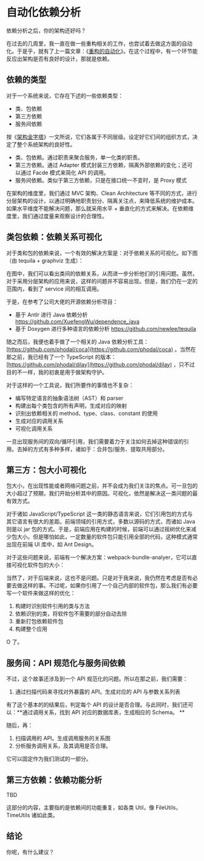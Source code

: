 # 自动化依赖分析

依赖分析之后，你的架构还好吗？

在过去的几周里，我一直在做一些重构相关的工作，也尝试着去做这方面的自动化。于是乎，就有了上一篇文章：《[重构的自动化](https://www.phodal.com/blog/auto-refactor/)》。在这个过程中，有一个环节能反应出架构是否有良好的设计，那就是依赖。

## 依赖的类型

对于一个系统来说，它存在下述的一些依赖类型：

 - 类、包依赖
 - 第三方依赖
 - 服务间依赖

按《[架构金字塔](https://www.phodal.com/blog/architecture-pyramid/)》一文所说，它们各属于不同层级。设定好它们间的组织方式，决定了整个系统架构的良好性。

 - 类、包依赖。通过职责来聚合服务，单一化类的职责。
 - 第三方依赖。通过 Adapter 模式封装三方依赖，隔离外部依赖的变化；还可以通过 Facde 模式来简化 API 的调用。
 - 服务间依赖。类似于第三方依赖，只是在接口统一不变时，是 Proxy 模式

在架构的维度里，我们通过 MVC 架构、Clean Architecture 等不同的方式，进行分层架构的设计，以通过明确地职责划分、隔离关注点，来降低系统的维护成本。如果水平维度不能解决问题，那么就采用水平 + 垂直化的方式来解决。在依赖维度里，我们通过度量来观察设计的合理性。

## 类包依赖：依赖关系可视化

对于类和包的依赖来说，一个有效的解决方案是：对于依赖关系的可视化。如下图（由 tequila + graphviz 生成）：


在图中，我们可以看出类间的依赖关系，从而进一步分析他们的引用问题。虽然，对于采用分层架构的应用来说，这样的问题并不容易出现。但是，我们仍在一定的范围内，看到了 service 间的相互调用。

于是，在参考了公司大佬的开源依赖分析项目：
 
  - 基于 Antlr 进行 Java 依赖分析  https://github.com/XuefengWu/dependence_java
  - 基于 Doxygen 进行多种语言的依赖分析   https://github.com/newlee/tequila

随之而后，我便也着手做了一个相关的 Java 依赖分析工具：[https://github.com/phodal/coca](https://github.com/phodal/coca) 。当然在那之前，我已经有了一个 TypeScript 的版本：[https://github.com/phodal/dilay](https://github.com/phodal/dilay) ，只不过目的不一样，我的初衷是用于做架构守护。

对于这样的一个工具说，我们所要作的事情也不复杂：

 - 编写特定语言的抽象语法树（AST）和 parser
 - 构建出每个类包含的所有声明，生成对应的映射
 - 识别出依赖相关的 method、type、class、constant 的使用
 - 生成对应的调用关系
 - 可视化调用关系

一旦出现服务间的双向/循环引用，我们需要着力于关注如何去掉这种错误的引用。去掉的方式有多种多样，诸如于：合并包/服务、提取共用部分。

## 第三方：包大小可视化

包大小，在出现性能或者网络问题之前，并不会成为我们关注的焦点。可一旦包的大小超过了预期，我们开始分析其中的原因。可视化，依然是解决这一类问题的最有效方式。

对于诸如 JavaScript/TypeScript 这一类的静态语言来说，它们引用包的方式与其它语言有很大的差距。前端领域的引用方式，多数以源码的方式，而诸如 Java 则是以 jar 包的方式。于是，前端应用在构建的时候，前端可以通过摇树优化来减少包大小。但是哪怕如此，一定数量的软件包只能引用全部的代码，这种模式通常出现在前端 UI 库中，如 Ant Design。

对于这些问题来说，前端有一个解决方案：webpack-bundle-analyer，它可以直接可视化软件包的大小：


	
当然了，对于后端来说，这也不是问题。只是对于我来说，我仍然在考虑是否有必要去做这样的事。不过呢，如果你引用了一个自己内部的软件包，那么我们有必要写一个软件来做这样的优化：

1. 构建时识别软件引用的类与方法
2. 依赖识别的类，将软件包不需要的部分自动去除
3. 重新打包依赖软件包
4. 构建整个应用

O 了。

## 服务间：API 规范化与服务间依赖

不过，这个故事还涉及到一个 API 规范化的问题。所以在那之前，我们需要：

1. 通过扫描代码来寻找对外暴露的 API。生成对应的 API 与参数关系列表

有了这个基本的的结果后，判定每个 API 的设计是否合理。与此同时，我们还可以：**通过调用关系，找到 API 对应的数据库表，生成相应的 Schema。 **

随后，再：

1. 扫描调用的 API。生成调用服务的关系图
2. 分析服务调用关系，及其调用是否合理。

它可以固定作为我们测试的一部分。

## 第三方依赖：依赖功能分析

TBD

这部分的内容，主要指的是依赖间的功能重复，如各类 Util，像 FileUtils，TimeUtils 诸如此类。

## 结论

你呢，有什么建议？

